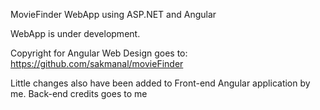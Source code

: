 MovieFinder WebApp using ASP.NET and Angular

WebApp is under development.

Copyright for Angular Web Design goes to: https://github.com/sakmanal/movieFinder

Little changes also have been added to Front-end Angular application by me.
Back-end credits goes to me
